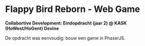 # Flappy Bird Reborn - Web Game

**Collabortive Development: Eindopdracht (jaar 2) @ KASK (HoWest/HoGent) Devine**


De opdracht was eenvoudig: bouw een game in PhaserJS.
